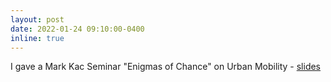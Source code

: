 ```yaml
---
layout: post
date: 2022-01-24 09:10:00-0400
inline: true
---
```


I gave a Mark Kac Seminar "Enigmas of Chance" on Urban Mobility -  [slides](/./assets/img/wfais.pdf) 
